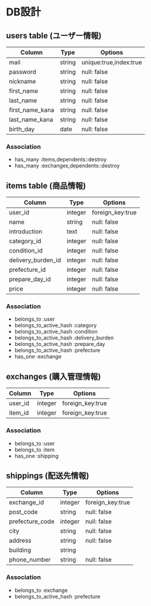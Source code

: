 # DB設計

## users table (ユーザー情報)

|     Column      |  Type  |   Options             |
|-----------------|--------|-----------------------|
| mail            | string | unique:true,index:true|
| password        | string | null: false           |
| nickname        | string | null: false           |
| first_name      | string | null: false           |
| last_name       | string | null: false           |
| first_name_kana | string | null: false           |
| last_name_kana  | string | null: false           |
| birth_day       | date   | null: false           |

### Association

- has_many :items,dependents::destroy
- has_many :exchanges,dependents::destroy


## items table (商品情報)

|    Column        | Type      | Options                      |
|------------------|-----------|------------------------------|
| user_id          | integer   | foreign_key:true             |
| name             | string    | null: false                  |
| introduction     | text      | null: false                  |
| category_id         | integer   | null: false                  |
| condition_id        | integer   | null: false                  |
| delivery_burden_id  | integer   | null: false                  |
| prefecture_id  | integer   | null: false                  |
| prepare_day_id      | integer   | null: false                  |
| price            | integer   | null: false                  |

### Association

- belongs_to :user
- belongs_to_active_hash :category
- belongs_to_active_hash :condition
- belongs_to_active_hash :delivery_burden
- belongs_to_active_hash :prepare_day
- belongs_to_active_hash :prefecture
- has_one :exchange

## exchanges (購入管理情報)

|    Column        | Type      | Options                      |
|------------------|-----------|------------------------------|
| user_id          | integer   | foreign_key:true             |
| item_id          | integer   | foreign_key:true             |


### Association

- belongs_to :user
- belongs_to :item
- has_one :shipping

## shippings (配送先情報)

|    Column        | Type      | Options                      |
|------------------|-----------|------------------------------|
| exchange_id      | integer   | foreign_key:true             |
| post_code        | string    | null: false                  |
| prefecture_code  | integer   | null: false                  |
| city             | string    | null: false                  | 
| address          | string    | null: false                  |
| building         | string    |                              |
| phone_number     | string    | null: false                  |
### Association 

- belongs_to :exchange
- belongs_to_active_hash :prefecture  